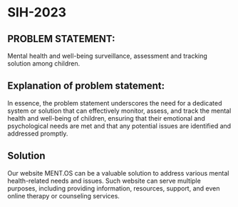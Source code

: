 # SIH-2023

## PROBLEM STATEMENT: 
Mental health and well-being surveillance, assessment and tracking solution among children.

## Explanation of problem statement:
In essence, the problem statement underscores the need for a dedicated system or solution that can effectively monitor, assess, and track the mental health and well-being of children, ensuring that their emotional and psychological needs are met and that any potential issues are identified and addressed promptly.

## Solution
Our website MENT.OS can be a valuable solution to address various mental health-related needs and issues. Such website can serve multiple purposes, including providing information, resources, support, and even online therapy or counseling services.

